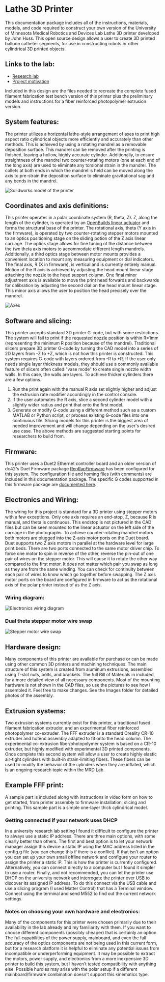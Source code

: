 # Lathe 3D Printer

This documentation package includes all of the instructions, materials, models, and code required to construct your own version of the University of Minnesota Medical Robotics and Devices Lab Lathe 3D printer developed by John Huss. This open source design allows a user to create 3D printed balloon catheter segments, for use in constructing robots or other cylindrical 3D printed objects.

## Links to the lab:
- [Research lab](http://dept.me.umn.edu/labs/mrd/)
- [Project motivation](http://dept.me.umn.edu/labs/mrd/Soft_Robots.shtml)

Included in this design are the files needed to recreate the complete fused filament fabrication test bench version of this printer plus the preliminary models and instructions for a fiber reinforced photopolymer extrusion version.

## System features:
The printer utilizes a horizontal lathe-style arrangement of axes to print high aspect ratio cylindrical objects more efficiently and accurately than other methods. This is achieved by using a rotating mandrel as a removable deposition surface. This mandrel can be removed after the printing is finished, leaving a hollow, highly accurate cylinder. Additionally, to ensure straightness of the mandrel two counter-rotating motors (one at each end of the long axis) are used to eliminate any torsional strain in the mandrel. The collets at both ends in which the mandrel is held can be moved along the axis to pre-strain the deposition surface to eliminate gravitational sag and any bends in the mandrel.

![Solidworks model of the printer](https://github.com/labmrd/LathePrinter/blob/master/Images/Huss%20Lathe%20Printer%20Assembly%20Render.JPG)

## Coordinates and axis definitions:
This printer operates in a polar coordinate system (R, theta, Z). Z, along the length of the cylinder, is operated by an [OpenBuilds linear actuator](https://openbuildspartstore.com/c-beam-linear-actuator-bundle) and forms the structural base of the printer. The rotational axis, theta (Y axis in the firmware), is operated by two counter-rotating stepper motors mounted to an optics positioning stage on the sliding potion of the Z axis linear carriage. The optics stage allows for fine tuning of the distance between the two theta axis motors to accommodate different length mandrels. Additionally, a third optics stage between motor mounts provides a convenient location to mount any measuring equipment or dial indicators. The final axis, R (X in firmware), is vertical and is currently entirely manual. Motion of the R axis is achieved by adjusting the head mount linear stage attaching the nozzle to the head support column. One final minor adjustment axis is available to move the print head forwards and backwards for calibration by adjusting the second dial on the head mount linear stage. This minor axis allows the user to position the head precisely over the mandrel.

![Axes](https://github.com/labmrd/LathePrinter/blob/master/Images/Huss%20Lathe%20Printer%20Assembly%20Capture%20Labeled.JPG)

## Software and slicing:
This printer accepts standard 3D printer G-code, but with some restrictions. The system will fail to print if the requested nozzle position is within R=1mm (representing the minimum R position because of the mandrel). Traditional slicers prepare 3D printer G-code by turning the CAD model into a series of 2D layers from -Z to +Z, which is not how this printer is constructed. This system requires G-code with layers ordered from -R to +R. If the user only needs single layer thickness models, they should use a commonly available feature of slicers often called "vase mode" to create single nozzle width walls. In this case, the walls are layers. To achieve thicker cylinders there are a few options. 
1. Run the print again with the manual R axis set slightly higher and adjust the extrusion rate modifier accordingly in the control console. 
2. If the user automates the R axis, slice a second cylinder model with a slightly wider radius and print that onto the first model. 
3. Generate or modify G-code using a different method such as a custom MATLAB or Python script, or process existing G-code files into one continuous file.
Slicing models for this printer is the biggest area of needed improvement and will change depending on the user's desired use case. The above methods are suggested starting points for researchers to build from.

## Firmware:
This printer uses a Duet2 Ethernet controller board and an older version of dc42's Duet Firmware package [RepRapFirmware](https://github.com/Duet3D/RepRapFirmware) has been configured for this system. The configuration file and homing files (with comments) are included in this documentation package. The specific G codes supported in this firmware package are [documented here](https://duet3d.dozuki.com/Wiki/Gcode).

## Electronics and Wiring:
The wiring for this project is standard for a 3D printer using stepper motors with a few exceptions. Only one axis requires an end-stop, Z, because R is manual, and theta is continuous. This endstop is not pictured in the CAD files but can be seen mounted to the linear actuator on the left side of the carriage in the photographs. To achieve counter-rotating mandrel motors both motors are plugged into the Z-axis motor ports on the Duet board. Duet supports two Z axis motors in parallel at the hardware level for large print beds. There are two ports connected to the same motor driver chip. To force one motor to spin in reverse of the other, reverse the pin-out of one pair of wires on the stepper motor. This will cause it to rotate the other way compared to the first motor. It does not matter which pair you swap as long as they are from the same winding. You can check for continuity between each pair of wires to know which go together before swapping. The Z axis motor ports on the board are configured in firmware to act as the rotational axis of the polar printer instead of as the Z axis.

### Wiring diagram:
![Electronics wiring diagram](https://github.com/labmrd/LathePrinter/blob/master/Images/Wiring%20Diagram.jpg)

### Dual theta stepper motor wire swap
![Stepper motor wire swap](https://github.com/labmrd/LathePrinter/blob/master/Images/Stepper%20wire%20swap.jpg)


## Hardware design:
Many components of this printer are available for purchase or can be made using other common 3D printers and machining techniques. The main structure of this system is created from aluminum extrusions, assembled using T-slot nuts, bolts, and brackets. The full Bill of Materials in included for a more detailed view of all necessary components. Most of the mounting hardware is not shown in the CAD files, so use the pictures to see how I assembled it. Feel free to make changes. See the Images folder for detailed photos of the assembly.

## Extrusion systems:
Two extrusion systems currently exist for this printer, a traditional fused filament fabrication extruder, and an experimental fiber reinforced photopolymer co-extruder. The FFF extruder is a standard Creality CR-10 extruder and hotend assembly adapted to fit onto the head column. The experimental co-extrusion fiber/photopolymer system is based on a CR-10 extruder, but highly modified with experimental 3D printed components. Once complete this second system will allow a user to create highly elastic air-tight cylinders with built-in strain-limiting fibers. These fibers can be used to modify the behavior of the cylinders when they are inflated, which is an ongoing research topic within the MRD Lab.

## Example FFF print:
A sample part is included along with instructions in video form on how to get started, from printer assembly to firmware installation, slicing and printing. This sample part is a simple one-layer thick cylindrical model.

### Getting connected if your network uses DHCP
In a university research lab setting I found it difficult to configure the printer to always use a static IP address. There are three main options, with some clearly better than others. The first and best option is to let your network manager assign this device a static IP using the MAC address listed in the config.g file (you can change this if there is a conflict). If that isn't an option you can set up your own small offline network and configure your router to assign the printer a static IP. This is how the printer is currently configured. Alternatively, you can connect directly to a computer but I found it simpler to use a router. Finally, and not recommended, you can let the printer use DHCP on the university network and interrogate the printer over USB to discover its assigned IP address. To do this connect via the USB cable and use a slicing program (I used Matter Control) that has a Terminal window. Connect using the terminal and send M552 to find out the current network settings.

### Notes on choosing your own hardware and electronics:
Many of the components for this printer were chosen primarily due to their availability in the lab already and my familiarity with them. If you want to choose different components (possibly cheaper) that is certainly an option. The full capabilities of the power supply, mainboard, and even the full accuracy of the optics components are not being used in this current form, but for a research platform it is helpful to eliminate any potential issues from incompatible or underperforming equipment. It may be possible to extract the motors, power supply, and electronics from a more inexpensive 3D printer to build this system, but I haven't tested compatibility with anything else. Possible hurdles may arise with the polar setup if a different mainboard/firmware combination doesn't support this kinematics type.
